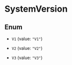 

# SystemVersion

## Enum


* `V1` (value: `"V1"`)

* `V2` (value: `"V2"`)

* `V3` (value: `"V3"`)



